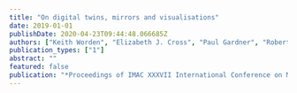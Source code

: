 ```yaml
---
title: "On digital twins, mirrors and visualisations"
date: 2019-01-01
publishDate: 2020-04-23T09:44:48.066685Z
authors: ["Keith Worden", "Elizabeth J. Cross", "Paul Gardner", "Robert J. Barthorpe", "David J. Wagg"]
publication_types: ["1"]
abstract: ""
featured: false
publication: "*Proceedings of IMAC XXXVII International Conference on Modal Analysis*"
---
```


